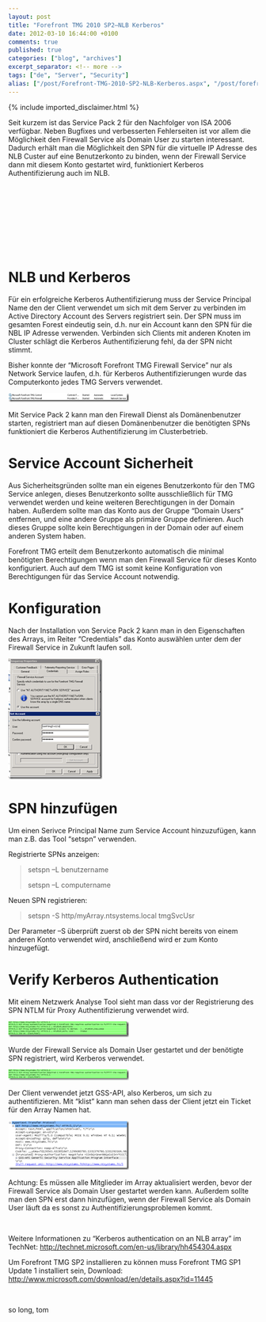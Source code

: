 ```yaml
---
layout: post
title: "Forefront TMG 2010 SP2–NLB Kerberos"
date: 2012-03-10 16:44:00 +0100
comments: true
published: true
categories: ["blog", "archives"]
excerpt_separator: <!-- more -->
tags: ["de", "Server", "Security"]
alias: ["/post/Forefront-TMG-2010-SP2-NLB-Kerberos.aspx", "/post/forefront-tmg-2010-sp2-nlb-kerberos.aspx"]
---
```

<!-- more -->
{% include imported_disclaimer.html %}
<p>Seit kurzem ist das Service Pack 2 f&uuml;r den Nachfolger von ISA 2006 verf&uuml;gbar. Neben Bugfixes und verbesserten Fehlerseiten ist vor allem die M&ouml;glichkeit den Firewall Service als Domain User zu starten interessant. Dadurch erh&auml;lt man die M&ouml;glichkeit den SPN f&uuml;r die virtuelle IP Adresse des NLB Custer auf eine Benutzerkonto zu binden, wenn der Firewall Service dann mit diesem Konto gestartet wird, funktioniert Kerberos Authentifizierung auch im NLB.</p>
<h1>&nbsp;</h1>
<h1>&nbsp;</h1>
<h1>NLB und Kerberos</h1>
<p>F&uuml;r ein erfolgreiche Kerberos Authentifizierung muss der Service Principal Name den der Client verwendet um sich mit dem Server zu verbinden im Active Directory Account des Servers registriert sein. Der SPN muss im gesamten Forest eindeutig sein, d.h. nur ein Account kann den SPN f&uuml;r die NBL IP Adresse verwenden. Verbinden sich Clients mit anderen Knoten im Cluster schl&auml;gt die Kerberos Authentifizierung fehl, da der SPN nicht stimmt.</p>
<p>Bisher konnte der &ldquo;Microsoft Forefront TMG Firewall Service&rdquo; nur als Network Service laufen, d.h. f&uuml;r Kerberos Authentifizierungen wurde das Computerkonto jedes TMG Servers verwendet.</p>
<p><a href="/assets/image_415.png"><img style="background-image: none; padding-top: 0px; padding-left: 0px; margin: 0px; display: inline; padding-right: 0px; border-width: 0px;" title="image" src="/assets/image_thumb_413.png" alt="image" width="244" height="18" border="0" /></a></p>
<p>Mit Service Pack 2 kann man den Firewall Dienst als Dom&auml;nenbenutzer starten, registriert man auf diesen Dom&auml;nenbenutzer die ben&ouml;tigten SPNs funktioniert die Kerberos Authentifizierung im Clusterbetrieb.</p>
<h1>Service Account Sicherheit</h1>
<p>Aus Sicherheitsgr&uuml;nden sollte man ein eigenes Benutzerkonto f&uuml;r den TMG Service anlegen, dieses Benutzerkonto sollte ausschlie&szlig;lich f&uuml;r TMG verwendet werden und keine weiteren Berechtigungen in der Domain haben. Au&szlig;erdem sollte man das Konto aus der Gruppe &ldquo;Domain Users&rdquo; entfernen, und eine andere Gruppe als prim&auml;re Gruppe definieren. Auch dieses Gruppe sollte kein Berechtigungen in der Domain oder auf einem anderen System haben.</p>
<p>Forefront TMG erteilt dem Benutzerkonto automatisch die minimal ben&ouml;tigten Berechtigungen wenn man den Firewall Service f&uuml;r dieses Konto konfiguriert. Auch auf dem TMG ist somit keine Konfiguration von Berechtigungen f&uuml;r das Service Account notwendig.</p>
<h1>Konfiguration</h1>
<p>Nach der Installation von Service Pack 2 kann man in den Eigenschaften des Arrays, im Reiter &ldquo;Credentials&rdquo; das Konto ausw&auml;hlen unter dem der Firewall Service in Zukunft laufen soll.</p>
<p><a href="/assets/image_416.png"><img style="background-image: none; padding-top: 0px; padding-left: 0px; margin: 0px; display: inline; padding-right: 0px; border-width: 0px;" title="image" src="/assets/image_thumb_414.png" alt="image" width="190" height="244" border="0" /></a></p>
<h1>SPN hinzuf&uuml;gen</h1>
<p>Um einen Serivce Principal Name zum Service Account hinzuzuf&uuml;gen, kann man z.B. das Tool &ldquo;setspn&rdquo; verwenden.</p>
<p>Registrierte SPNs anzeigen:</p>
<blockquote>
<p>setspn &ndash;L benutzername</p>
<p>setspn &ndash;L computername</p>
</blockquote>
<p>Neuen SPN registrieren:</p>
<blockquote>
<p>setspn -S http/myArray.ntsystems.local tmgSvcUsr</p>
</blockquote>
<p>Der Parameter &ndash;S &uuml;berpr&uuml;ft zuerst ob der SPN nicht bereits von einem anderen Konto verwendet wird, anschlie&szlig;end wird er zum Konto hinzugef&uuml;gt.</p>
<h1>Verify Kerberos Authentication</h1>
<p>Mit einem Netzwerk Analyse Tool sieht man dass vor der Registrierung des SPN NTLM f&uuml;r Proxy Authentifizierung verwendet wird.</p>
<p><a href="/assets/image_417.png"><img style="background-image: none; padding-top: 0px; padding-left: 0px; margin: 0px; display: inline; padding-right: 0px; border-width: 0px;" title="image" src="/assets/image_thumb_415.png" alt="image" width="244" height="32" border="0" /></a></p>
<p>Wurde der Firewall Service als Domain User gestartet und der ben&ouml;tigte SPN registriert, wird Kerberos verwendet.</p>
<p><a href="/assets/image_418.png"><img style="background-image: none; padding-top: 0px; padding-left: 0px; margin: 0px; display: inline; padding-right: 0px; border-width: 0px;" title="image" src="/assets/image_thumb_416.png" alt="image" width="244" height="22" border="0" /></a></p>
<p>Der Client verwendet jetzt GSS-API, also Kerberos, um sich zu authentifizieren. Mit &ldquo;klist&rdquo; kann man sehen dass der Client jetzt ein Ticket f&uuml;r den Array Namen hat.</p>
<p><a href="/assets/image_419.png"><img style="background-image: none; padding-top: 0px; padding-left: 0px; margin: 0px; display: inline; padding-right: 0px; border-width: 0px;" title="image" src="/assets/image_thumb_417.png" alt="image" width="244" height="99" border="0" /></a></p>
<p>Achtung: Es m&uuml;ssen alle Mitglieder im Array aktualisiert werden, bevor der Firewall Service als Domain User gestartet werden kann. Au&szlig;erdem sollte man den SPN erst dann hinzuf&uuml;gen, wenn der Firewall Service als Domain User l&auml;uft da es sonst zu Authentifizierungsproblemen kommt.</p>
<p>&nbsp;</p>
<p>Weitere Informationen zu &ldquo;Kerberos authentication on an NLB array&rdquo; im TechNet: <a title="http://technet.microsoft.com/en-us/library/hh454304.aspx" href="http://technet.microsoft.com/en-us/library/hh454304.aspx">http://technet.microsoft.com/en-us/library/hh454304.aspx</a></p>
<p>Um Forefront TMG SP2 installieren zu k&ouml;nnen muss Forefront TMG SP1 Update 1 installiert sein, Download: <a title="http://www.microsoft.com/download/en/details.aspx?id=11445" href="http://www.microsoft.com/download/en/details.aspx?id=11445">http://www.microsoft.com/download/en/details.aspx?id=11445</a></p>
<p>&nbsp;</p>
<p>so long, tom</p>
